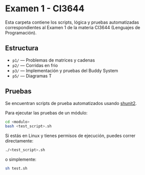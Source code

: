 # Examen 1 - CI3644

Esta carpeta contiene los scripts, lógica y pruebas automatizadas correspondientes al Examen 1 de la materia CI3644 (Lenguajes de Programación).

## Estructura

- `p1/` — Problemas de matrices y cadenas
- `p2/` — Corridas en frio
- `p3/` — Implementación y pruebas del Buddy System
- `p5/` — Diagramas T

## Pruebas

Se encuentran scripts de prueba automatizados usando [shunit2](https://github.com/kward/shunit2).

Para ejecutar las pruebas de un módulo:

```sh
cd <modulo>
bash <test_script>.sh
```

Si estás en Linux y tienes permisos de ejecución, puedes correr directamente:

```sh
./<test_script>.sh
```
 o simplemente:

```sh
sh test.sh
```
